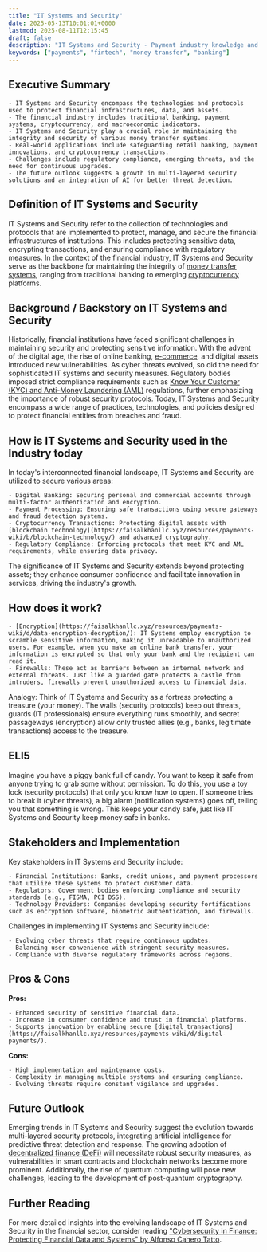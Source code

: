 ```yaml
---
title: "IT Systems and Security"
date: 2025-05-13T10:01:01+0000
lastmod: 2025-08-11T12:15:45
draft: false
description: "IT Systems and Security - Payment industry knowledge and insights"
keywords: ["payments", "fintech", "money transfer", "banking"]
---
```


## Executive Summary

 	- IT Systems and Security encompass the technologies and protocols used to protect financial infrastructures, data, and assets.
 	- The financial industry includes traditional banking, payment systems, cryptocurrency, and macroeconomic indicators.
 	- IT Systems and Security play a crucial role in maintaining the integrity and security of various money transfer systems.
 	- Real-world applications include safeguarding retail banking, payment innovations, and cryptocurrency transactions.
 	- Challenges include regulatory compliance, emerging threats, and the need for continuous upgrades.
 	- The future outlook suggests a growth in multi-layered security solutions and an integration of AI for better threat detection.

## Definition of IT Systems and Security
IT Systems and Security refer to the collection of technologies and protocols that are implemented to protect, manage, and secure the financial infrastructures of institutions. This includes protecting sensitive data, encrypting transactions, and ensuring compliance with regulatory measures. In the context of the financial industry, IT Systems and Security serve as the backbone for maintaining the integrity of [money transfer systems](https://faisalkhanllc.xyz/resources/payments-wiki/money-transfer-systems/), ranging from traditional banking to emerging [cryptocurrency](https://faisalkhanllc.xyz/resources/payments-wiki/cryptocurrency/) platforms.
## Background / Backstory on IT Systems and Security
Historically, financial institutions have faced significant challenges in maintaining security and protecting sensitive information. With the advent of the digital age, the rise of online banking, [e-commerce](https://faisalkhanllc.xyz/resources/payments-wiki/e-commerce/), and digital assets introduced new vulnerabilities. As cyber threats evolved, so did the need for sophisticated IT systems and security measures. Regulatory bodies imposed strict compliance requirements such as [Know Your Customer (KYC) and Anti-Money Laundering (AML)](https://faisalkhanllc.xyz/resources/payments-wiki/k/know-your-customer-kyc-anti-money-laundering-aml/) regulations, further emphasizing the importance of robust security protocols. Today, IT Systems and Security encompass a wide range of practices, technologies, and policies designed to protect financial entities from breaches and fraud.
## How is IT Systems and Security used in the Industry today
In today's interconnected financial landscape, IT Systems and Security are utilized to secure various areas:

 	- Digital Banking: Securing personal and commercial accounts through multi-factor authentication and encryption.
 	- Payment Processing: Ensuring safe transactions using secure gateways and fraud detection systems.
 	- Cryptocurrency Transactions: Protecting digital assets with [blockchain technology](https://faisalkhanllc.xyz/resources/payments-wiki/b/blockchain-technology/) and advanced cryptography.
 	- Regulatory Compliance: Enforcing protocols that meet KYC and AML requirements, while ensuring data privacy.

The significance of IT Systems and Security extends beyond protecting assets; they enhance consumer confidence and facilitate innovation in services, driving the industry's growth.
## How does it work?

 	- [Encryption](https://faisalkhanllc.xyz/resources/payments-wiki/d/data-encryption-decryption/): IT Systems employ encryption to scramble sensitive information, making it unreadable to unauthorized users. For example, when you make an online bank transfer, your information is encrypted so that only your bank and the recipient can read it.
 	- Firewalls: These act as barriers between an internal network and external threats. Just like a guarded gate protects a castle from intruders, firewalls prevent unauthorized access to financial data.

Analogy: Think of IT Systems and Security as a fortress protecting a treasure (your money). The walls (security protocols) keep out threats, guards (IT professionals) ensure everything runs smoothly, and secret passageways (encryption) allow only trusted allies (e.g., banks, legitimate transactions) access to the treasure.
## ELI5
Imagine you have a piggy bank full of candy. You want to keep it safe from anyone trying to grab some without permission. To do this, you use a toy lock (security protocols) that only you know how to open. If someone tries to break it (cyber threats), a big alarm (notification systems) goes off, telling you that something is wrong. This keeps your candy safe, just like IT Systems and Security keep money safe in banks.
## Stakeholders and Implementation
Key stakeholders in IT Systems and Security include:

 	- Financial Institutions: Banks, credit unions, and payment processors that utilize these systems to protect customer data.
 	- Regulators: Government bodies enforcing compliance and security standards (e.g., FISMA, PCI DSS).
 	- Technology Providers: Companies developing security fortifications such as encryption software, biometric authentication, and firewalls.

Challenges in implementing IT Systems and Security include:

 	- Evolving cyber threats that require continuous updates.
 	- Balancing user convenience with stringent security measures.
 	- Compliance with diverse regulatory frameworks across regions.

## Pros & Cons
**Pros:**

 	- Enhanced security of sensitive financial data.
 	- Increase in consumer confidence and trust in financial platforms.
 	- Supports innovation by enabling secure [digital transactions](https://faisalkhanllc.xyz/resources/payments-wiki/d/digital-payments/).

**Cons:**

 	- High implementation and maintenance costs.
 	- Complexity in managing multiple systems and ensuring compliance.
 	- Evolving threats require constant vigilance and upgrades.

## Future Outlook
Emerging trends in IT Systems and Security suggest the evolution towards multi-layered security protocols, integrating artificial intelligence for predictive threat detection and response. The growing adoption of [decentralized finance (DeFi)](https://faisalkhanllc.xyz/resources/payments-wiki/d/decentralized-finance-defi/) will necessitate robust security measures, as vulnerabilities in smart contracts and blockchain networks become more prominent. Additionally, the rise of quantum computing will pose new challenges, leading to the development of post-quantum cryptography.
## Further Reading
For more detailed insights into the evolving landscape of IT Systems and Security in the financial sector, consider reading ["Cybersecurity in Finance: Protecting Financial Data and Systems" by Alfonso Cahero Tatto](https://www.amazon.com/Cybersecurity-Finance-Protecting-Financial-Systems/dp/B0DJF3G7NS).